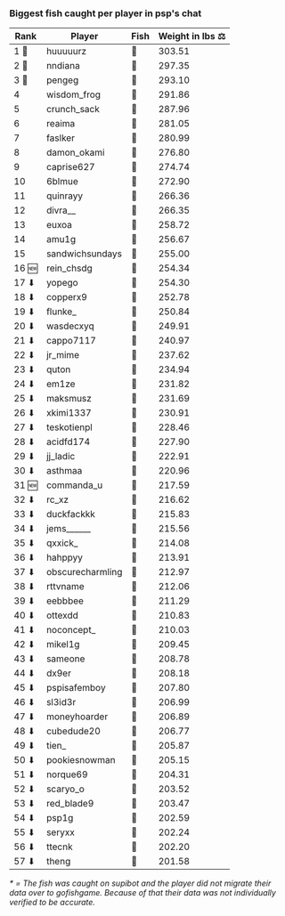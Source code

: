### Biggest fish caught per player in psp's chat
| Rank | Player | Fish | Weight in lbs ⚖️ |
|------|--------|-----------|---------|
| 1 🥇  | huuuuurz | 🐳 | 303.51 |
| 2 🥈  | nndiana | 🐳 | 297.35 |
| 3 🥉  | pengeg | 🐳 | 293.10 |
| 4  | wisdom_frog | 🐳 | 291.86 |
| 5  | crunch_sack | 🐳 | 287.96 |
| 6  | reaima | 🐳 | 281.05 |
| 7  | faslker | 🐳 | 280.99 |
| 8  | damon_okami | 🐉 | 276.80 |
| 9  | caprise627 | 🐳 | 274.74 |
| 10  | 6blmue | 🐳 | 272.90 |
| 11  | quinrayy | 🦕 | 266.36 |
| 12  | divra__ | 🐍 | 266.35 |
| 13  | euxoa | 🦑 | 258.72 |
| 14  | amu1g | 🦕 | 256.67 |
| 15  | sandwichsundays | 🦕 | 255.00 |
| 16 🆕 | rein_chsdg | 🐳 | 254.34 |
| 17 ⬇ | yopego | 🐢 | 254.30 |
| 18 ⬇ | copperx9 | 🦕 | 252.78 |
| 19 ⬇ | flunke_ | 🐳 | 250.84 |
| 20 ⬇ | wasdecxyq | 🐳 | 249.91 |
| 21 ⬇ | cappo7117 | 🦕 | 240.97 |
| 22 ⬇ | jr_mime | 🦕 | 237.62 |
| 23 ⬇ | quton | 🐳 | 234.94 |
| 24 ⬇ | em1ze | 🦕 | 231.82 |
| 25 ⬇ | maksmusz | 🦕 | 231.69 |
| 26 ⬇ | xkimi1337 | 🦕 | 230.91 |
| 27 ⬇ | teskotienpl | 🐳 | 228.46 |
| 28 ⬇ | acidfd174 | 🐍 | 227.90 |
| 29 ⬇ | jj_ladic | 🐳 | 222.91 |
| 30 ⬇ | asthmaa | 🐉 | 220.96 |
| 31 🆕 | commanda_u | 🐉 | 217.59 |
| 32 ⬇ | rc_xz | 🐳 | 216.62 |
| 33 ⬇ | duckfackkk | 🐳 | 215.83 |
| 34 ⬇ | jems______ | 🐳 | 215.56 |
| 35 ⬇ | qxxick_ | 🐉 | 214.08 |
| 36 ⬇ | hahppyy | 🐍 | 213.91 |
| 37 ⬇ | obscurecharmling | 🦈 | 212.97 |
| 38 ⬇ | rttvname | 🐳 | 212.06 |
| 39 ⬇ | eebbbee | 🦕 | 211.29 |
| 40 ⬇ | ottexdd | 🐉 | 210.83 |
| 41 ⬇ | noconcept_ | 🐉 | 210.03 |
| 42 ⬇ | mikel1g | 🐳 | 209.45 |
| 43 ⬇ | sameone | 🐳 | 208.78 |
| 44 ⬇ | dx9er | 🐉 | 208.18 |
| 45 ⬇ | pspisafemboy | 🐳 | 207.80 |
| 46 ⬇ | sl3id3r | 🐳 | 206.99 |
| 47 ⬇ | moneyhoarder | 🦈 | 206.89 |
| 48 ⬇ | cubedude20 | 🐉 | 206.77 |
| 49 ⬇ | tien_ | 🐳 | 205.87 |
| 50 ⬇ | pookiesnowman | 🐳 | 205.15 |
| 51 ⬇ | norque69 | 🦈 | 204.31 |
| 52 ⬇ | scaryo_o | 🦕 | 203.52 |
| 53 ⬇ | red_blade9 | 🦈 | 203.47 |
| 54 ⬇ | psp1g | 🦈 | 202.59 |
| 55 ⬇ | seryxx | 🐉 | 202.24 |
| 56 ⬇ | ttecnk | 🐉 | 202.20 |
| 57 ⬇ | theng | 🐳 | 201.58 |

_* = The fish was caught on supibot and the player did not migrate their data over to gofishgame. Because of that their data was not individually verified to be accurate._
